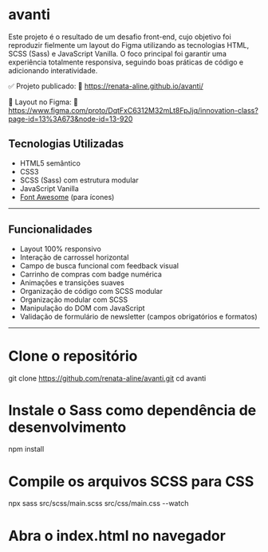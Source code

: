 # avanti
Este projeto é o resultado de um desafio front-end, cujo objetivo foi reproduzir fielmente um layout do Figma utilizando as tecnologias HTML, SCSS (Sass) e JavaScript Vanilla. O foco principal foi garantir uma experiência totalmente responsiva, seguindo boas práticas de código e adicionando interatividade.

✅ Projeto publicado:
🔗 https://renata-aline.github.io/avanti/

🎨 Layout no Figma:
🔗 https://www.figma.com/proto/DqtFxC6312M32mLt8FpJjq/innovation-class?page-id=13%3A673&node-id=13-920

##  Tecnologias Utilizadas

- HTML5 semântico
- CSS3
- SCSS (Sass) com estrutura modular
- JavaScript Vanilla
- [Font Awesome](https://fontawesome.com/) (para ícones)

---

##  Funcionalidades

- Layout 100% responsivo
- Interação de carrossel horizontal
- Campo de busca funcional com feedback visual
- Carrinho de compras com badge numérica
- Animações e transições suaves
- Organização de código com SCSS modular
- Organização modular com SCSS
- Manipulação do DOM com JavaScript
- Validação de formulário de newsletter (campos obrigatórios e formatos)

---
#  Clone o repositório
git clone https://github.com/renata-aline/avanti.git
cd avanti

# Instale o Sass como dependência de desenvolvimento
npm install

#  Compile os arquivos SCSS para CSS
npx sass src/scss/main.scss src/css/main.css --watch

#  Abra o index.html no navegador


